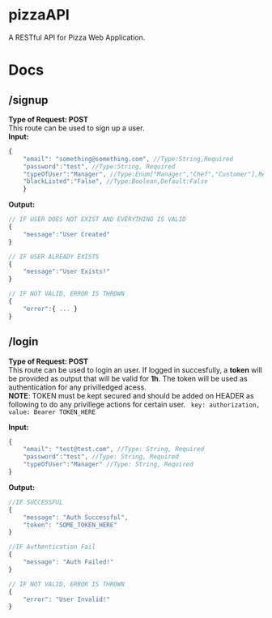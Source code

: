 # pizzaAPI
A RESTful API for Pizza Web Application.

# Docs
##  /signup
**Type of Request: POST**
<br>
This route can be used to sign up a user.
<br>
**Input:**
``` javascript
{
    "email": "something@something.com", //Type:String,Required
    "password":"test", //Type:String, Required
    "typeOfUser":"Manager", //Type:Enum["Manager","Chef","Customer"],Required
    "blackListed":"False", //Type:Boolean,Default:False
    }
````
**Output:**
``` javascript
// IF USER DOES NOT EXIST AND EVERYTHING IS VALID
{
    "message":"User Created"
}
```
``` javascript
// IF USER ALREADY EXISTS
{
    "message":"User Exists!"
}
```
``` javascript
// IF NOT VALID, ERROR IS THROWN
{
    "error":{ ... }
}
```
##  /login
**Type of Request: POST**
<br>
This route can be used to login an user. If logged in succesfully, a **token** will be provided as output that will be valid for **1h**. The token will be used as authentication for any privilledged acess.
<br>
**NOTE**: TOKEN must be kept secured and should be added on HEADER as following to do any privillege actions for certain user.
` key: authorization, value: Bearer TOKEN_HERE`
<br>

**Input:**
``` javascript
{
	"email": "test@test.com", //Type: String, Required
	"password":"test", //Type: String, Required
	"typeOfUser":"Manager" //Type: String, Required
}
```

**Output:**
``` javascript
//IF SUCCESSFUL
{
    "message": "Auth Successful",
    "token": "SOME_TOKEN_HERE"
}
```

``` javascript
//IF Authentication Fail
{
    "message": "Auth Failed!"
}
```
``` javascript
// IF NOT VALID, ERROR IS THROWN
{
    "error": "User Invalid!"
}
```




